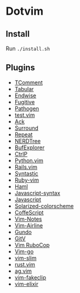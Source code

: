 Dotvim
======

Install
-------

Run `./install.sh`


Plugins
-------


*  [TComment](https://github.com/tomtom/tcomment_vim)
*  [Tabular](https://github.com/godlygeek/tabular)
*  [Endwise](https://github.com/tpope/vim-endwise)
*  [Fugitive](https://github.com/tpope/vim-fugitive)
*  [Pathogen](https://github.com/tpope/vim-pathogen)
*  [test.vim](https://github.com/janko-m/vim-test)
*  [Ack](https://github.com/mileszs/ack.vim)
*  [Surround](https://github.com/tpope/vim-surround)
*  [Repeat](https://github.com/tpope/vim-repeat)
*  [NERDTree](https://github.com/scrooloose/nerdtree)
*  [BufExplorer](https://github.com/scrooloose/nerdtree)
*  [CtrlP](https://github.com/kien/ctrlp.vim)
*  [Python.vim](https://github.com/hdima/python-syntax)
*  [Rails.vim](https://github.com/tpope/vim-rails)
*  [Syntastic](https://github.com/scrooloose/syntastic)
*  [Ruby-vim](https://github.com/vim-ruby/vim-ruby)
*  [Haml](https://github.com/tpope/vim-haml)
*  [Javascript-syntax](https://github.com/jelera/vim-javascript-syntax)
*  [Javascript](https://github.com/pangloss/vim-javascript)
*  [Solarized-colorscheme](https://github.com/altercation/vim-colors-solarized)
*  [CoffeScript](https://github.com/kchmck/vim-coffee-script)
*  [Vim-Notes](https://github.com/xolox/vim-notes)
*  [Vim-Airline](https://github.com/bling/vim-airline)
*  [Gundo](https://github.com/sjl/gundo.vim)
*  [GitV](https://github.com/gregsexton/gitv)
*  [Vim RuboCop](https://github.com/ngmy/vim-rubocop)
*  [Vim-go](https://github.com/fatih/vim-go)
*  [vim-slim](https://github.com/slim-template/vim-slim)
*  [rust.vim](https://github.com/rust-lang/rust.vim)
*  [ag.vim](https://github.com/rking/ag.vim)
*  [vim-fakeclip](https://github.com/congma/vim-fakeclip)
*  [vim-elixir](https://github.com/elixir-lang/vim-elixir)
